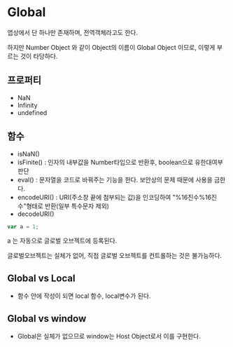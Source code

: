 # Global

앱상에서 단 하나만 존재하며, 전역객체라고도 한다.  

하지만 Number Object 와 같이 Object의 이름이 Global Object 이므로, 이렇게 부르는 것이 타당하다. 



## 프로퍼티

- NaN
- Infinity
- undefined



## 함수

- isNaN()
- isFinite() : 인자의 내부값을 Number타입으로 반환후, boolean으로 유한대여부 판단
- eval() : 문자열을 코드로 바꿔주는 기능을 한다. 보안상의 문제 때문에 사용을 금한다.
- encodeURI() :  URI(주소창 끝에 첨부되는 값)을 인코딩하여 "%16진수%16진수"형태로 반환(일부 특수문자 제외)
- decodeURI()



```javascript
var a = 1;
```

a 는 자동으로 글로벌 오브젝트에 등록된다. 

글로벌오브젝트는 실체가 없어, 직접 글로벌 오브젝트를 컨트롤하는 것은 불가능하다.



## Global vs Local

- 함수 안에 작성이 되면 local 함수, local변수가 된다. 



## Global vs window

- Global은 실체가 없으므로 window는 Host Object로서 이를 구현한다. 

